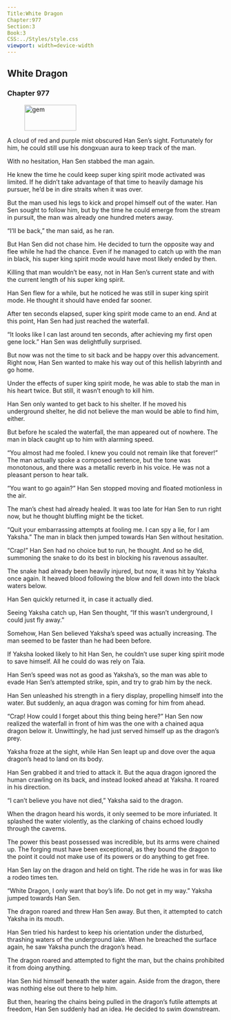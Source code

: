 ```yaml
---
Title:White Dragon 
Chapter:977 
Section:3 
Book:3 
CSS:../Styles/style.css 
viewport: width=device-width
---
```

  
## White Dragon
### Chapter 977
  
<figure>
	<img src="../Images/gem.gif" alt="gem" id="gem" width="120" height="60" />
</figure>
  

  
A cloud of red and purple mist obscured Han Sen’s sight. Fortunately for him, he could still use his dongxuan aura to keep track of the man.

With no hesitation, Han Sen stabbed the man again.

He knew the time he could keep super king spirit mode activated was limited. If he didn’t take advantage of that time to heavily damage his pursuer, he’d be in dire straits when it was over.

But the man used his legs to kick and propel himself out of the water. Han Sen sought to follow him, but by the time he could emerge from the stream in pursuit, the man was already one hundred meters away.

“I’ll be back,” the man said, as he ran.

But Han Sen did not chase him. He decided to turn the opposite way and flee while he had the chance. Even if he managed to catch up with the man in black, his super king spirit mode would have most likely ended by then.

Killing that man wouldn’t be easy, not in Han Sen’s current state and with the current length of his super king spirit.

Han Sen flew for a while, but he noticed he was still in super king spirit mode. He thought it should have ended far sooner.

After ten seconds elapsed, super king spirit mode came to an end. And at this point, Han Sen had just reached the waterfall.

“It looks like I can last around ten seconds, after achieving my first open gene lock.” Han Sen was delightfully surprised.

But now was not the time to sit back and be happy over this advancement. Right now, Han Sen wanted to make his way out of this hellish labyrinth and go home.

Under the effects of super king spirit mode, he was able to stab the man in his heart twice. But still, it wasn’t enough to kill him.

Han Sen only wanted to get back to his shelter. If he moved his underground shelter, he did not believe the man would be able to find him, either.

But before he scaled the waterfall, the man appeared out of nowhere. The man in black caught up to him with alarming speed.

“You almost had me fooled. I knew you could not remain like that forever!” The man actually spoke a composed sentence, but the tone was monotonous, and there was a metallic reverb in his voice. He was not a pleasant person to hear talk.

“You want to go again?” Han Sen stopped moving and floated motionless in the air.

The man’s chest had already healed. It was too late for Han Sen to run right now, but he thought bluffing might be the ticket.

“Quit your embarrassing attempts at fooling me. I can spy a lie, for I am Yaksha.” The man in black then jumped towards Han Sen without hesitation.

“Crap!” Han Sen had no choice but to run, he thought. And so he did, summoning the snake to do its best in blocking his ravenous assaulter.

The snake had already been heavily injured, but now, it was hit by Yaksha once again. It heaved blood following the blow and fell down into the black waters below.

Han Sen quickly returned it, in case it actually died.

Seeing Yaksha catch up, Han Sen thought, “If this wasn’t underground, I could just fly away.”

Somehow, Han Sen believed Yaksha’s speed was actually increasing. The man seemed to be faster than he had been before.

If Yaksha looked likely to hit Han Sen, he couldn’t use super king spirit mode to save himself. All he could do was rely on Taia.

Han Sen’s speed was not as good as Yaksha’s, so the man was able to evade Han Sen’s attempted strike, spin, and try to grab him by the neck.

Han Sen unleashed his strength in a fiery display, propelling himself into the water. But suddenly, an aqua dragon was coming for him from ahead.

“Crap! How could I forget about this thing being here?” Han Sen now realized the waterfall in front of him was the one with a chained aqua dragon below it. Unwittingly, he had just served himself up as the dragon’s prey.

Yaksha froze at the sight, while Han Sen leapt up and dove over the aqua dragon’s head to land on its body.

Han Sen grabbed it and tried to attack it. But the aqua dragon ignored the human crawling on its back, and instead looked ahead at Yaksha. It roared in his direction.

“I can’t believe you have not died,” Yaksha said to the dragon.

When the dragon heard his words, it only seemed to be more infuriated. It splashed the water violently, as the clanking of chains echoed loudly through the caverns.

The power this beast possessed was incredible, but its arms were chained up. The forging must have been exceptional, as they bound the dragon to the point it could not make use of its powers or do anything to get free.

Han Sen lay on the dragon and held on tight. The ride he was in for was like a rodeo times ten.

“White Dragon, I only want that boy’s life. Do not get in my way.” Yaksha jumped towards Han Sen.

The dragon roared and threw Han Sen away. But then, it attempted to catch Yaksha in its mouth.

Han Sen tried his hardest to keep his orientation under the disturbed, thrashing waters of the underground lake. When he breached the surface again, he saw Yaksha punch the dragon’s head.

The dragon roared and attempted to fight the man, but the chains prohibited it from doing anything.

Han Sen hid himself beneath the water again. Aside from the dragon, there was nothing else out there to help him.

But then, hearing the chains being pulled in the dragon’s futile attempts at freedom, Han Sen suddenly had an idea. He decided to swim downstream.